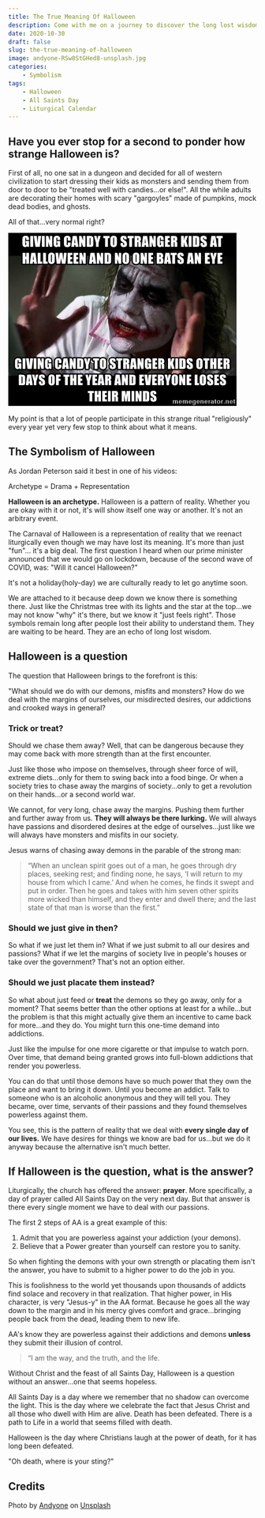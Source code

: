 ```yaml
---
title: The True Meaning Of Halloween
description: Come with me on a journey to discover the long lost wisdom that Halloween as to teach us.
date: 2020-10-30
draft: false
slug: the-true-meaning-of-halloween
image: andyone-RSw8StGHed8-unsplash.jpg
categories:
    - Symbolism
tags:
    - Halloween
    - All Saints Day
    - Liturgical Calendar
---
```


## Have you ever stop for a second to ponder how strange Halloween is?

First of all, no one sat in a dungeon and decided for all of western civilization to start dressing their kids as monsters and sending them from door to door to be "treated well with candies...or else!". All the while adults are decorating their homes with scary "gargoyles" made of pumpkins, mock dead bodies, and ghosts. 

All of that...very normal right?

![meme.jpg](meme.jpg)

My point is that a lot of people participate in this strange ritual "religiously" every year yet very few stop to think about what it means.

## The Symbolism of Halloween

As Jordan Peterson said it best in one of his videos: 

Archetype = Drama + Representation

**Halloween is an archetype.** Halloween is a pattern of reality. Whether you are okay with it or not, it's will show itself one way or another. It's not an arbitrary event.

The Carnaval of Halloween is a representation of reality that we reenact liturgically even though we may have lost its meaning. It's more than just "fun"... it's a big deal. The first question I heard when our prime minister announced that we would go on lockdown, because of the second wave of COVID, was: "Will it cancel Halloween?"

It's not a holiday(holy-day) we are culturally ready to let go anytime soon. 

We are attached to it because deep down we know there is something there. Just like the Christmas tree with its lights and the star at the top...we may not know "why" it's there, but we know it "just feels right". Those symbols remain long after people lost their ability to understand them. They are waiting to be heard. They are an echo of long lost wisdom.

## Halloween is a question

The question that Halloween brings to the forefront is this: 

"What should we do with our demons, misfits and monsters? How do we deal with the margins of ourselves, our misdirected desires, our addictions and crooked ways in general? 

### Trick or treat?

Should we chase them away? Well, that can be dangerous because they may come back with more strength than at the first encounter. 

Just like those who impose on themselves, through sheer force of will, extreme diets...only for them to swing back into a food binge. Or when a society tries to chase away the margins of society...only to get a revolution on their hands...or a second world war.

We cannot, for very long, chase away the margins. Pushing them further and further away from us. **They will always be there lurking.** We will always have passions and disordered desires at the edge of ourselves...just like we will always have monsters and misfits in our society. 

Jesus warns of chasing away demons in the parable of the strong man:

> “When an unclean spirit goes out of a man, he goes through dry places, seeking rest; and finding none, he says, ‘I will return to my house from which I came.’ And when he comes, he finds it swept and put in order. Then he goes and takes with him seven other spirits more wicked than himself, and they enter and dwell there; and the last state of that man is worse than the first.”

### Should we just give in then?

So what if we just let them in? What if we just submit to all our desires and passions? What if we let the margins of society live in people's houses or take over the government? That's not an option either.

### Should we just placate them instead?

So what about just feed or **treat** the demons so they go away, only for a moment? That seems better than the other options at least for a while...but the problem is that this might actually give them an incentive to came back for more...and they do. You might turn this one-time demand into addictions.

Just like the impulse for one more cigarette or that impulse to watch porn. Over time, that demand being granted grows into full-blown addictions that render you powerless.

You can do that until those demons have so much power that they own the place and want to bring it down. Until you become an addict. Talk to someone who is an alcoholic anonymous and they will tell you. They became, over time, servants of their passions and they found themselves powerless against them.

You see, this is the pattern of reality that we deal with **every single day of our lives.** We have desires for things we know are bad for us...but we do it anyway because the alternative isn't much better.

## If Halloween is the question, what is the answer?

Liturgically, the church has offered the answer: **prayer**. More specifically, a day of prayer called All Saints Day on the very next day. But that answer is there every single moment we have to deal with our passions.

The first 2 steps of AA is a great example of this:

1. Admit that you are powerless against your addiction (your demons).
2. Believe that a Power greater than yourself can restore you to sanity.

So when fighting the demons with your own strength or placating them isn't the answer, you have to submit to a higher power to do the job in you. 

This is foolishness to the world yet thousands upon thousands of addicts find solace and recovery in that realization. That higher power, in His character, is very "Jesus-y" in the AA format. Because he goes all the way down to the margin and in his mercy gives comfort and grace...bringing people back from the dead, leading them to new life. 

AA's know they are powerless against their addictions and demons **unless** they submit their illusion of control. 

> “I am the way, and the truth, and the life.

Without Christ and the feast of all Saints Day, Halloween is a question without an answer...one that seems hopeless.

All Saints Day is a day where we remember that no shadow can overcome the light. This is the day where we celebrate the fact that Jesus Christ and all those who dwell with Him are alive. Death has been defeated. There is a path to Life in a world that seems filled with death.

Halloween is the day where Christians laugh at the power of death, for it has long been defeated.

"Oh death, where is your sting?"

## Credits

<span>Photo by <a href="https://unsplash.com/@andyoneru?utm_source=unsplash&amp;utm_medium=referral&amp;utm_content=creditCopyText">Andyone</a> on <a href="https://unsplash.com/s/photos/halloween?utm_source=unsplash&amp;utm_medium=referral&amp;utm_content=creditCopyText">Unsplash</a></span>